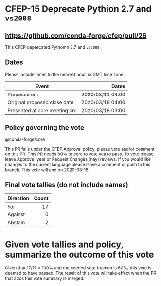 # CFEP-15 Deprecate Pythion 2.7 and ``vs2008``

## https://github.com/conda-forge/cfep/pull/26

This CFEP deprecated Pythomn 2.7 and ``vs2008``. 

## Dates

Please include times to the nearest hour, in GMT time zone.

| Event       |  Dates |
| ---            |  ---:|
| Proposed on:   |  2020/03/11 04:00 |
| Original proposed close date:   |  2020/03/18 04:00 |
| Presented at core meeting on:   |  2020/03/18 03:00 |


## Policy governing the vote

@conda-forge/core

This PR falls under the CFEP Approval policy, please vote and/or comment on this PR.
This PR needs 60% of core to vote yea to pass.
To vote please leave Approve (yea) or Request Changes (nay) reviews.
If you would like changes to the current language please leave a comment or push to this branch.
This vote will end on 2020-03-18.

## Final vote tallies (do not include names)

|Direction       |  Count |
| ---            |  ---:|
| For   |   17 |
| Against   |   0  |
| Abstain   |   2  |

# Given vote tallies and policy, summarize the outcome of this vote

Given that 17/17 = 100% and the needed vote fraction is 60%, this vote is deemed
to have passed.  The result of this vote will take effect when the PR that adds
this vote summary is merged.
